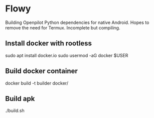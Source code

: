 # Flowy
Building Openpilot Python dependencies for native Android. Hopes to remove the need for Termux. Incomplete but compiling.

## Install docker with rootless
sudo apt install docker.io
sudo usermod -aG docker $USER

## Build docker container
docker build -t builder docker/

## Build apk
./build.sh